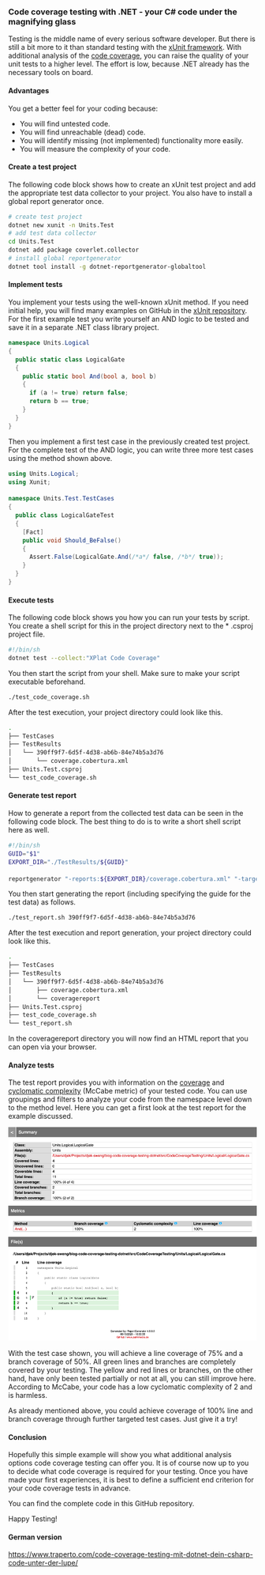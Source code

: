 ### Code coverage testing with .NET - your C# code under the magnifying glass
Testing is the middle name of every serious software developer. But there is still a bit more to it than standard testing with the [xUnit framework](https://xunit.net/). With additional analysis of the [code coverage](https://en.wikipedia.org/wiki/Code_coverage), you can raise the quality of your unit tests to a higher level. The effort is low, because .NET already has the necessary tools on board.

#### **Advantages**
You get a better feel for your coding because:
* You will find untested code.
* You will find unreachable (dead) code.
* You will identify missing (not implemented) functionality more easily.
* You will measure the complexity of your code.

#### **Create a test project**
The following code block shows how to create an xUnit test project and add the appropriate test data collector to your project. You also have to install a global report generator once.

```sh
# create test project
dotnet new xunit -n Units.Test
# add test data collector
cd Units.Test
dotnet add package coverlet.collector
# install global reportgenerator
dotnet tool install -g dotnet-reportgenerator-globaltool
```

#### **Implement tests**
You implement your tests using the well-known xUnit method. If you need initial help, you will find many examples on GitHub in the [xUnit repository](https://github.com/xunit/samples.xunit). For the first example test you write yourself an AND logic to be tested and save it in a separate .NET class library project.

```csharp
namespace Units.Logical
{
  public static class LogicalGate
  {
    public static bool And(bool a, bool b)
    {
      if (a != true) return false;
      return b == true;
    }
  }
}
```

Then you implement a first test case in the previously created test project. For the complete test of the AND logic, you can write three more test cases using the method shown above.

```csharp
using Units.Logical;
using Xunit;
 
namespace Units.Test.TestCases
{
  public class LogicalGateTest
  {
    [Fact]
    public void Should_BeFalse()
    {
      Assert.False(LogicalGate.And(/*a*/ false, /*b*/ true));
    }
  }
}
```

#### **Execute tests**
The following code block shows you how you can run your tests by script. You create a shell script for this in the project directory next to the * .csproj project file.

```sh
#!/bin/sh
dotnet test --collect:"XPlat Code Coverage"
```

You then start the script from your shell. Make sure to make your script executable beforehand.

```sh
./test_code_coverage.sh
```

After the test execution, your project directory could look like this.

```sh
.
├── TestCases
├── TestResults
│   └── 390ff9f7-6d5f-4d38-ab6b-84e74b5a3d76
│       └── coverage.cobertura.xml
├── Units.Test.csproj
└── test_code_coverage.sh
```

#### **Generate test report**
How to generate a report from the collected test data can be seen in the following code block. The best thing to do is to write a short shell script here as well.

```sh
#!/bin/sh
GUID="$1"
EXPORT_DIR="./TestResults/${GUID}"

reportgenerator "-reports:${EXPORT_DIR}/coverage.cobertura.xml" "-targetdir:${EXPORT_DIR}/coveragereport" -reporttypes:Html
```

You then start generating the report (including specifying the guide for the test data) as follows.

```sh
./test_report.sh 390ff9f7-6d5f-4d38-ab6b-84e74b5a3d76
```

After the test execution and report generation, your project directory could look like this.

```sh
.
├── TestCases
├── TestResults
│   └── 390ff9f7-6d5f-4d38-ab6b-84e74b5a3d76
│       ├── coverage.cobertura.xml
│       └── coveragereport
├── Units.Test.csproj
├── test_code_coverage.sh
└── test_report.sh
```

In the coveragereport directory you will now find an HTML report that you can open via your browser.

#### **Analyze tests**
The test report provides you with information on the [coverage](https://en.wikipedia.org/wiki/Code_coverage) and [cyclomatic complexity](https://en.wikipedia.org/wiki/Cyclomatic_complexity) (McCabe metric) of your tested code. You can use groupings and filters to analyze your code from the namespace level down to the method level. Here you can get a first look at the test report for the example discussed.

<img width="800px" src="./img/screenshot-coverage-report.png"/>

With the test case shown, you will achieve a line coverage of 75% and a branch coverage of 50%. All green lines and branches are completely covered by your testing. The yellow and red lines or branches, on the other hand, have only been tested partially or not at all, you can still improve here. According to McCabe, your code has a low cyclomatic complexity of 2 and is harmless.

As already mentioned above, you could achieve coverage of 100% line and branch coverage through further targeted test cases. Just give it a try!

#### **Conclusion**
Hopefully this simple example will show you what additional analysis options code coverage testing can offer you. It is of course now up to you to decide what code coverage is required for your testing. Once you have made your first experiences, it is best to define a sufficient end criterion for your code coverage tests in advance.

You can find the complete code in this GitHub repository.

Happy Testing!

#### **German version**

https://www.traperto.com/code-coverage-testing-mit-dotnet-dein-csharp-code-unter-der-lupe/
